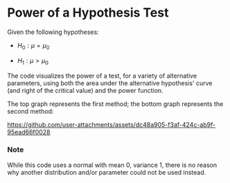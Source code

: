 # Power of a Hypothesis Test
Given the following hypotheses:

- $H_0 : \mu = \mu_0$

- $H_1 : \mu > \mu_0$

The code visualizes the power of a test, for a variety of alternative parameters, using both the area under the alternative hypothesis' curve (and right of the critical value) and the power function.

The top graph represents the first method; the bottom graph represents the second method:

https://github.com/user-attachments/assets/dc48a905-f3af-424c-ab9f-95ead66f0028

### Note
While this code uses a normal with mean 0, variance 1, there is no reason why another distribution and/or parameter could not be used instead.
